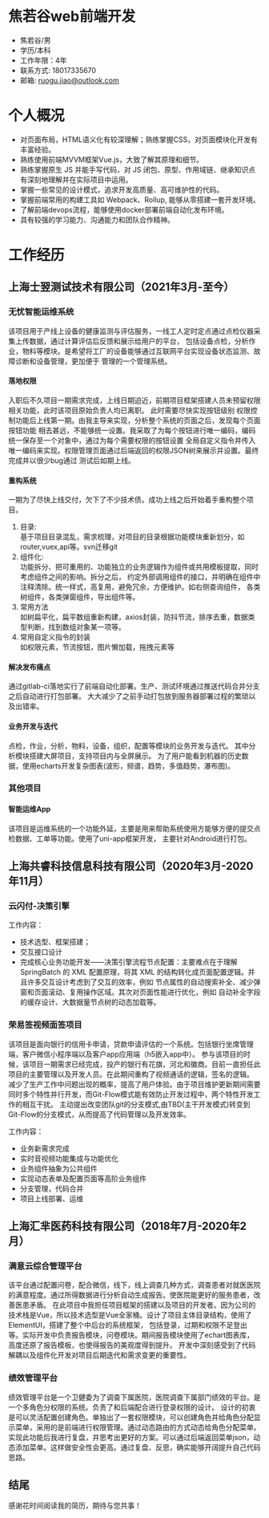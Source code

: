 # 焦若谷web前端开发

* 焦若谷/男
* 学历/本科
* 工作年限：4年
* 联系方式: 18017335670
* 邮箱: ruogu.jiao@outlook.com

# 个人概况

* 对页面布局，HTML语义化有较深理解；熟练掌握CSS，对页面模块化开发有丰富经验。
* 熟练使用前端MVVM框架Vue.js，大致了解其原理和细节。
* 熟练掌握原生 JS 并能手写代码，对 JS 闭包、原型、作用域链、继承知识点有深刻地理解并在实际项目中运用。
* 掌握一些常见的设计模式，追求开发高质量、高可维护性的代码。
* 掌握前端常用的构建工具如 Webpack、Rollup, 能够从零搭建一套开发环境。
* 了解前端devops流程，能够使用docker部署前端自动化发布环境。
* 具有较强的学习能力、沟通能力和团队合作精神。

# 工作经历

## 上海士翌测试技术有限公司（2021年3月-至今）

### 无忧智能运维系统

该项目用于产线上设备的健康监测与评估服务，一线工人定时定点通过点检仪器采集上传数据，通过计算评估后反馈和展示给用户的平台，
包括设备点检，分析作业，物料等模块。是希望将工厂的设备能够通过互联网平台实现设备状态监测、故障诊断和设备管理，更加便于
管理的一个管理系统。

#### 落地权限

入职后不久项目一期需求完成，上线日期迫近，前期项目框架搭建人员未预留权限相关功能，此时该项目原始负责人均已离职。
此时需要尽快实现按钮级别 权限控制功能后上线第一期。由我主导来实现，分析整个系统的页面之后，发现每个页面按钮功能
相去甚远，不能够统一设置。我采取了为每个按钮进行唯一编码，编码统一保存至一个对象中，通过为每个需要权限的按钮设置
全局自定义指令并传入唯一编码来实现。权限管理页面通过后端返回的权限JSON树来展示并设置。最终完成并以很少bug通过
测试后如期上线。

#### 重构系统
一期为了尽快上线交付，欠下了不少技术债。成功上线之后开始着手重构整个项目。

1. 目录: <br>
基于项目目录混乱，需求梳理，对项目的目录根据功能模块重新划分，如router,vuex,api等。svn迁移git
2. 组件化: <br>
功能拆分、把可重用的、功能独立的业务逻辑作为组件或共用模板提取，同时考虑组件之间的影响。拆分之后，
约定外部调用组件的接口，并明确在组件中注释清除。统一样式，高复用，避免冗余，方便维护。如右侧查询组件， 
各类树组件，各类弹窗组件，导出组件等。
3. 常用方法 <br>
如树扁平化，扁平数组重新构建，axios封装，防抖节流，排序去重，数据类型判断，找到数组对象某一项等。
4. 常用自定义指令的封装 <br>
如权限元素，节流按钮，图片懒加载，拖拽元素等

#### 解决发布痛点

通过gitlab-ci落地实行了前端自动化部署。生产、测试环境通过推送代码合并分支之后自动进行打包部署。
大大减少了之前手动打包放到服务器部署过程的繁琐以及出错率。

#### 业务开发与迭代

点检，作业，分析，物料，设备，组织，配置等模块的业务开发与迭代。
其中分析模块搭建大屏项目，支持项目内与全屏展示。
为了用户能看到机器的历史数据，使用echarts开发复杂图表(波形，频谱，趋势，多值趋势，瀑布图)。


### 其他项目

#### 智能运维App

该项目是运维系统的一个功能外延，主要是用来帮助系统使用方能够方便的提交点检数据、工单等功能。使用了uni-app框架开发，
主要针对Android进行打包。

## 上海共睿科技信息科技有限公司（2020年3月-2020年11月）

### 云闪付-决策引擎

工作内容：

* 技术选型、框架搭建；
* 交互接口设计
* 完成核心业务功能开发——决策引擎流程节点配置：主要难点在于理解 SpringBatch 的 XML
配置原理，将其 XML 的结构转化成页面配置逻辑。并且许多交互设计考虑到了交互的效率，例如
节点属性的自动搜索补全、减少弹窗和页面滚动、复用操作区域。其次对页面性能进行优化，例如
自动补全字段的缓存设计、大数据量节点树的动态加载等。

### 荣易签视频面签项目

该项目是面向银行的信用卡申请，贷款申请评估的一个系统。包括银行坐席管理端，客户微信小程序端以及客户app应用端（h5嵌入app中）。
参与该项目的时候，该项目一期需求已经完成，投产的银行有花旗，河北和徽商。目前一直担任此项目的主要管理以及开发人员。在此期间重构了视频通话的逻辑，签名的逻辑。
减少了生产工作中问题出现的概率，提高了用户体验。由于项目维护更新期间需要同时多个特性并行开发，而Git-Flow模式能有效防止开发过程中，两个特性开发工作的相互干扰。
主动提出改变团队git的分支模式,由TBD(主干开发模式)转变到Git-Flow的分支模式，从而提高了代码管理以及开发效率。<br/>

工作内容：

* 业务新需求完成
* 实时音视频功能集成与功能优化
* 业务组件抽象为公共组件
* 实现动态表单及配置页面等高阶业务组件
* 分支管理，代码合并
* 项目上线部署、运维

## 上海汇芈医药科技有限公司（2018年7月-2020年2月）

### **满意云综合管理平台**

该平台通过配置问卷，配合微信，线下，线上调查几种方式，调查患者对就医医院的满意程度。通过所得数据进行分析自动生成报告。使医院能更好的服务患者，改善医患矛盾。
在此项目中我担任项目框架的搭建以及项目的开发者。因为公司的技术栈是Vue，所以技术选型是Vue全家桶。设计了项目主体目录结构，使用了ElementUI，搭建了整个中后台的系统框架，
包括登录，过期和权限不足登出等。实际开发中负责报告模块，问卷模块。期间报告模块使用了echart图表库，高度还原了报告模板，也使得报告的美观度得到提升。
开发中深刻感受到了代码解耦以及组件化开发对项目后期迭代和需求变更的重要性。

### **绩效管理平台**

绩效管理平台是一个卫健委为了调查下属医院，医院调查下属部门绩效的平台。是一个多角色分权限的系统。负责了和后端配合进行登录权限的设计。
设计的初衷是可以灵活配置创建角色。单独出了一套权限模块，可以创建角色并给角色分配显示菜单，采用的是前端进行权限管理。通过动态路由的方式动态给角色分配菜单。
实现此功能后我进行复盘，并思考出更好的方案。可以通过后端返回菜单json，动态添加菜单。这样做安全性会更高。通过复盘、反思，确实能够开阔提升自己代码思路。

## 结尾

感谢花时间阅读我的简历，期待与您共事！
